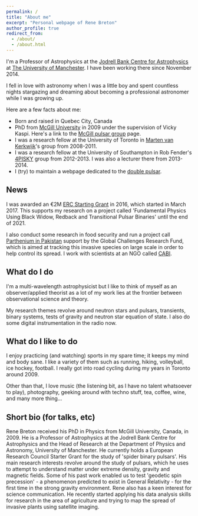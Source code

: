 ```yaml
---
permalink: /
title: "About me"
excerpt: "Personal webpage of Rene Breton"
author_profile: true
redirect_from: 
  - /about/
  - /about.html
---
```


I'm a Professor of Astrophysics at the [Jodrell Bank Centre for Astrophysics](http://www.jb.man.ac.uk) at [The University of Manchester](http://www.manchester.ac.uk). I have been working there since November 2014.

I fell in love with astronomy when I was a little boy and spent countless nights stargazing and dreaming about becoming a professional astronomer while I was growing up.

Here are a few facts about me:

- Born and raised in Quebec City, Canada
- PhD from [McGill University](http://www.mcgill.ca) in 2009 under the supervision of Vicky Kaspi. Here's a link to the [McGill pulsar group](http://www.physics.mcgill.ca/~pulsar) page.
- I was a research fellow at the University of Toronto in [Marten van Kerkwijk](http://www.astro.utoronto.ca/~mhvk)'s group from 2008-2011.
- I was a research fellow at the University of Southampton in Rob Fender's [4PISKY](http://4pisky.org) group from 2012-2013. I was also a lecturer there from 2013-2014.
- I (try) to maintain a webpage dedicated to the [double pulsar](http://doublepulsar.renebreton.org).


News
------
I was awarded an €2M [ERC Starting Grant](https://erc.europa.eu) in 2016, which started in March 2017. This supports my research on a project called 'Fundamental Physics Using Black Widow, Redback and Transitional Pulsar Binaries' until the end of 2021.

I also conduct some research in food security and run a project call [Parthenium in Pakistan](https://www.cabi.org/projects/project/67109) support by the Global Challenges Research Fund, which is aimed at tracking this invasive species on large scale in order to help control its spread. I work with scientists at an NGO called [CABI](http://cabi.org).


What do I do
------
I'm a multi-wavelength astrophysicist but I like to think of myself as an observer/applied theorist as a lot of my work lies at the frontier between observational science and theory.

My research themes revolve around neutron stars and pulsars, transients, binary systems, tests of gravity and neutron star equation of state. I also do some digital instrumentation in the radio now.


What do I like to do
------
I enjoy practicing (and watching) sports in my spare time; it keeps my mind and body sane. I like a variety of them such as running, hiking, volleyball, ice hockey, football. I really got into road cycling during my years in Toronto around 2009.

Other than that, I love music (the listening bit, as I have no talent whatsoever to play), photography, geeking around with techno stuff, tea, coffee, wine, and many more thing...


Short bio (for talks, etc)
------
Rene Breton received his PhD in Physics from McGill University, Canada, in 2009. He is a Professor of Astrophysics at the Jodrell Bank Centre for Astrophysics and the Head of Research at the Department of Physics and Astronomy, University of Manchester. He currently holds a European Research Council Starter Grant for the study of 'spider binary pulsars'. His main research interests revolve around the study of pulsars, which he uses to attempt to understand matter under extreme density, gravity and magnetic fields. Some of his past work enabled us to test 'geodetic spin precession' - a phenomenon predicted to exist in General Relativity - for the first time in the strong gravity environment. Rene also has a keen interest for science communication. He recently started applying his data analysis skills for research in the area of agriculture and trying to map the spread of invasive plants using satellite imaging.
